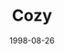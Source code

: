 ---
discogs_id: 6840890
discogs_master_id: 816884
title: Cozy
artists: ['山下達郎']
date: 1998-08-26
genre: ['Pop']
image: Cozy-6840890.jpg
label: Moon Records
country: Japan
styles: ['City Pop', 'Funk', 'Soul', 'Rock']
video: https://www.youtube.com/watch?v=eSXrtin3jVc
category: Citypop
---